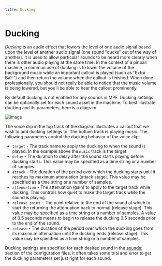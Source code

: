 ```yaml
---
title: Ducking
---
```


# Ducking


*Ducking* is an audio effect that lowers the level of one audio signal
based upon the level of another audio signal (one sound "ducks" out of
the way of another). It is used to allow particular sounds to be heard
more clearly when there is other audio playing at the same time. In the
context of a pinball machine, a common use of ducking is to lower the
volume of the background music while an important callout is played
(such as "Extra Ball!") and then return the volume when the callout is
finished. When done professionally, you should not really be able to
notice that the music volume is being lowered, but you'll be able to
hear the callout prominently.

By default ducking is not enabled for any sounds in MPF. Ducking
settings can be optionally set for each sound asset in the machine. To
best illustrate ducking and its parameters, here is a diagram:

![image](images/ducking.png)

The voice clip in the top track of the diagram illustrates a callout
that we wish to add ducking settings to. The bottom track is playing
music. The following parameters control the ducking behavior of the
voice clip:

* `target` - The track name to apply the ducking to when the sound is
    played. In the example above the `music` track is the
    target.
* `delay` - The duration to delay after the sound starts playing
    before ducking starts. This value may be specified as a time string
    or a number of samples.
* `attack` - The duration of the period over which the ducking starts
    until it reaches its maximum attenuation (attack stage). This value
    may be specified as a time string or a number of samples.
* `attenuation` - The attenuation (gain) to apply to the target track
    while ducking. This controls how quiet to make the target track
    while the sound is playing.
* `release_point` - The point relative to the end of the sound at
    which to start the returning the attenuation back to normal (release
    stage). This value may be specified as a time string or a number of
    samples. A value of 0.5 seconds means to begin to release the
    ducking 0.5 seconds prior to the end of the sound.
* `release` - The duration of the period over which the ducking goes
    from its maximum attenuation until the ducking ends (release stage).
    This value may be specified as a time string or a number of samples.

Ducking settings are specified for each desired sound in the
[sounds:](../../config/sounds.md) section of the
configuration files. It often takes some trial and error to get the
ducking parameters set just right for each sound.
